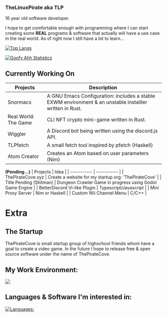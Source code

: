 ### TheLinuxPirate aka TLP
16 year old software developer.

I hope to get comfortable enough with programming where I can start creating some **REAL** programs & software
that actually will have a use case in the real world. As of right now I still have a lot to learn...

[![Top Langs](https://github-readme-stats.vercel.app/api/top-langs/?username=thelinuxpirate&theme=dark)](https://github.com/thelinuxpirate/github-readme-stats)


[![Goofy Ahh Statistics](https://github-readme-stats.vercel.app/api?username=thelinuxpirate&theme=dark)](https://github.com/thelinuxpirate/github-readme-stats)

## Currently Working On
| Projects | Description |
| ----------- | ----------- |
| Snormacs | A GNU Emacs Configuration: includes a stable EXWM environment & an unstable installler written in Rust. |
| Real World: The Game | CLI NFT crypto mini-game written in Rust.  | 
| Wiggler | A Discord bot being written using the discord.js API. | 
| TLPfetch | A small fetch tool inspired by pfetch (Haskell) | 
| Atom Creator | Creates an Atom based on user parameters (Nim) | 

**(Pending...)**
| Projects | Idea |
| ----------- | ----------- |
| ThePirateCove.xyz | Create a website for my startup org: 'ThePirateCove' | 
| Title Pending (Shitman) | Dungeon Crawler Game in progress using Godot Game Engine | 
| BetterDiscord Vi-like Plugin | Typescript/Javascript | 
| Mini Proxy Server | Nim or Haskell |
| Custom Wii Channel Menu | C/C++ | 


# Extra
## The Startup
ThePirateCove is small startup group of highschool friends whom have a goal to create a video game.
In the future I hope to release free & open source software under the name of ThePirateCove.
<!-- neovim/helix -->
## My Work Environment:
[![](https://skillicons.dev/icons?i=emacs,linux,discord)](https://skillicons.dev)

## Languages & Software I'm interested in:
[![Languages:](https://skillicons.dev/icons?i=rust,haskell,nim,c,zig,go,elixir,ts,lua&perline=3)](https://skillicons.dev)
